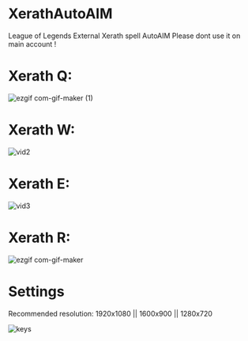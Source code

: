 # XerathAutoAIM
League of Legends External Xerath spell AutoAIM
Please dont use it on main account ! 

# Xerath Q:

![ezgif com-gif-maker (1)](https://user-images.githubusercontent.com/82063567/127531577-a43a6985-6a8a-4cef-b634-2aa96b35cdac.gif)


# Xerath W:

![vid2](https://user-images.githubusercontent.com/82063567/127530527-aab9b3b7-df24-41b1-9d2a-bfd4c3868a59.gif)


# Xerath E:

![vid3](https://user-images.githubusercontent.com/82063567/127530443-03825827-3012-4c9d-bec5-3ae3f86fbf85.gif)


# Xerath R:

![ezgif com-gif-maker](https://user-images.githubusercontent.com/82063567/127531278-079aaed9-0d54-488e-9d5f-5c1bb0692b62.gif)

# Settings
Recommended resolution: 1920x1080 || 1600x900 || 1280x720

![keys](https://user-images.githubusercontent.com/82063567/127531916-3f98aea9-051a-4548-a834-81371e57047b.png)

